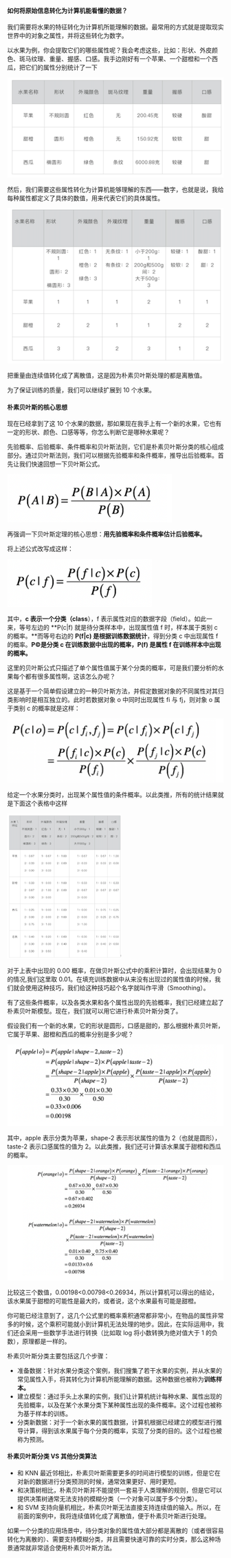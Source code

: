 #### 如何将原始信息转化为计算机能看懂的数据？ ####

我们需要将水果的特征转化为计算机所能理解的数据。最常用的方式就是提取现实世界中的对象之属性，并将这些转化为数字。

以水果为例，你会提取它们的哪些属性呢？我会考虑这些，比如：形状、外皮颜色、斑马纹理、重量、握感、口感。我手边刚好有一个苹果、一个甜橙和一个西瓜，把它们的属性分别统计了一下

<img src="./images/image-20240517223907889.png" alt="image-20240517223907889" style="zoom:50%;" />

然后，我们需要这些属性转化为计算机能够理解的东西——数字，也就是说，我给每种属性都定义了具体的数值，用来代表它们的具体属性。

<img src="./images/image-20240517223935272.png" alt="image-20240517223935272" style="zoom:50%;" />

把重量由连续值转化成了离散值，这是因为朴素贝叶斯处理的都是离散值。

为了保证训练的质量，我们可以继续扩展到 10 个水果。

#### 朴素贝叶斯的核心思想 ####

现在已经拿到了这 10 个水果的数据，那如果现在我手上有一个新的水果，它也有一定的形状、颜色、口感等等，你怎么判断它是哪种水果呢？

先验概率、后验概率、条件概率和贝叶斯法则，它们是朴素贝叶斯分类的核心组成部分。通过贝叶斯法则，我们可以根据先验概率和条件概率，推导出后验概率。首先让我们快速回想一下贝叶斯公式。

<img src="./images/image-20240517224058274.png" alt="image-20240517224058274" style="zoom:50%;" />

再强调一下贝叶斯定理的核心思想：**用先验概率和条件概率估计后验概率。**

将上述公式改写成这样：

<img src="./images/image-20240517224135187.png" alt="image-20240517224135187" style="zoom:50%;" />

其中，**c 表示一个分类（class**），f 表示属性对应的数据字段（field）。如此一来，等号左边的 **P(c|f) 就是待分类样本中，出现属性值 f 时，样本属于类别 c 的概率。**而等号右边的 **P(f|c) 是根据训练数据统计**，得到分类 c 中出现属性 f 的概率。**P©是分类 c 在训练数据中出现的概率，P(f) 是属性 f 在训练样本中出现的概率。**



这里的贝叶斯公式只描述了单个属性值属于某个分类的概率，可是我们要分析的水果每个都有很多属性啊，这该怎么办呢？

这是基于一个简单假设建立的一种贝叶斯方法，并假定数据对象的不同属性对其归类影响时是相互独立的。此时若数据对象 o 中同时出现属性 fi 与 fj，则对象 o 属于类别 c 的概率就是这样：

<img src="./images/image-20240517224508470.png" alt="image-20240517224508470" style="zoom:50%;" />

给定一个水果分类时，出现某个属性值的条件概率。以此类推，所有的统计结果就是下面这个表格中这样

<img src="./images/image-20240517230714907.png" alt="image-20240517230714907" style="zoom: 33%;" />

对于上表中出现的 0.00 概率，在做贝叶斯公式中的乘积计算时，会出现结果为 0 的情况,我们这里取 0.01。在填充训练数据中从来没有出现过的属性值的时候，我们就会使用这种技巧，我们给这种技巧起个名字就叫作平滑（Smoothing）。



有了这些条件概率，以及各类水果和各个属性出现的先验概率，我们已经建立起了朴素贝叶斯模型。现在，我们就可以用它进行朴素贝叶斯分类了。



假设我们有一个新的水果，它的形状是圆形，口感是甜的，那么根据朴素贝叶斯，它属于苹果、甜橙和西瓜的概率分别是多少呢？

<img src="./images/image-20240517233323856.png" alt="image-20240517233323856" style="zoom:50%;" />

其中，apple 表示分类为苹果，shape-2 表示形状属性的值为 2（也就是圆形），taste-2 表示口感属性的值为 2。以此类推，我们还可计算该水果属于甜橙和西瓜的概率。

<img src="./images/image-20240517233354388.png" alt="image-20240517233354388" style="zoom:50%;" />

比较这三个数值，0.00198<0.00798<0.26934，所以计算机可以得出的结论，该水果属于甜橙的可能性是最大的，或者说，这个水果最有可能是甜橙。

你可能已经注意到了，这几个公式里的概率乘积通常都非常小，在物品的属性非常多的时候，这个乘积可能就小到计算机无法处理的地步。因此，在实际运用中，我们还会采用一些数学手法进行转换（比如取 log 将小数转换为绝对值大于 1 的负数），原理都是一样的。



朴素贝叶斯分类主要包括这几个步骤：

* 准备数据：针对水果分类这个案例，我们搜集了若干水果的实例，并从水果的常见属性入手，将其转化为计算机所能理解的数据。这种数据也被称为**训练样本。**
* 建立模型：通过手头上水果的实例，我们让计算机统计每种水果、属性出现的先验概率，以及在某个水果分类下某种属性出现的条件概率。这个过程也被称为基于样本的训练。
* 分类新数据：对于一个新水果的属性数据，计算机根据已经建立的模型进行推导计算，得到该水果属于每个分类的概率，实现了分类的目的。这个过程也被称为预测。

#### 朴素贝叶斯分类 VS 其他分类算法 ####

* 和 KNN 最近邻相比，朴素贝叶斯需要更多的时间进行模型的训练，但是它在对新的数据进行分类预测的时候，通常效果更好、用时更短。
* 和决策树相比，朴素贝叶斯并不能提供一套易于人类理解的规则，但是它可以提供决策树通常无法支持的模糊分类（一个对象可以属于多个分类）。
* 和 SVM 支持向量机相比，朴素贝叶斯无法直接支持连续值的输入。所以，在前面的案例中，我将连续值转化成了离散值，便于朴素贝叶斯进行处理。

如果一个分类的应用场景中，待分类对象的属性值大部分都是离散的（或者很容易转化为离散的）、需要支持模糊分类，并且需要快速可靠的实时分类，那么这种场景通常就非常适合使用朴素贝叶斯方法。









